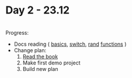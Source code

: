 # Day 2 - 23.12
<br>Progress:
  <ul>
    <li>Docs reading
	(
	<a href="https://tour.golang.org/basics/1">basics<a>,
        <a href="https://www.tutorialspoint.com/go/go_switch_statement.htm#:~:text=In%20Go%20programming%2C%20switch%20statements%20are%20of%20two,the%20type%20of%20a%20specially%20annotated%20switch%20expression.">switch</a>,
        <a href="https://golang.org/pkg/math/rand/">rand</a>
        <a href="https://golangdocs.com/functions-in-golang">functions</a>
	)
    </li>
    <li>Change plan:
      <ol>
        <li><a href="http://golang-book.ru/">Read the book</a></li>
        <li>Make first demo project</li>
        <li>Build new plan</li>
      </ol>
    </li>
  </ul>

